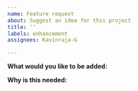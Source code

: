 ```yaml
---
name: Feature request
about: Suggest an idea for this project
title: ''
labels: enhancement
assignees: Kavinraja-G

---
```


**What would you like to be added:**

**Why is this needed:**
